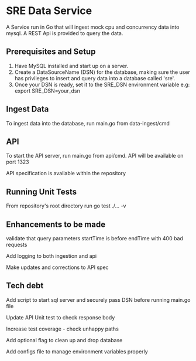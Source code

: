 # SRE Data Service
A Service run in Go that will ingest mock cpu and concurrency data into mysql.
A REST Api is provided to query the data.

## Prerequisites and Setup
1) Have MySQL installed and start up on a server.
2) Create a DataSourceName (DSN) for the database, making sure the user has privileges to insert and query data into a database called 'sre'.
3) Once your DSN is ready, set it to the SRE_DSN environment variable e.g:
export SRE_DSN=your_dsn

## Ingest Data
To ingest data into the database, run main.go from data-ingest/cmd

## API
To start the API server, run main.go from api/cmd. API will be available on port 1323

API specification is available within the repository

## Running Unit Tests
From repository's root directory run go test ./... -v

## Enhancements to be made
validate that query parameters startTime is before endTime with 400 bad requests 

Add logging to both ingestion and api 

Make updates and corrections to API spec

## Tech debt
Add script to start sql server and securely pass DSN before running main.go file

Update API Unit test to check response body

Increase test coverage - check unhappy paths

Add optional flag to clean up and drop database

Add configs file to manage environment variables properly
